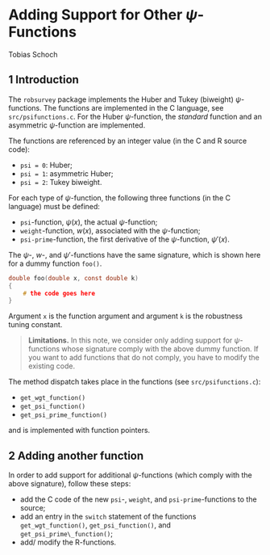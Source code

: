 # Adding Support for Other $\psi$-Functions

Tobias Schoch

## 1 Introduction

The `robsurvey` package implements the Huber and Tukey (biweight)
$\psi$-functions. The functions are implemented in the C language,
see `src/psifunctions.c`. For the Huber $\psi$-function, the
*standard* function and an asymmetric $\psi$-function are implemented.

The functions are referenced by an integer value (in the C and R source code):

* `psi = 0`: Huber;
* `psi = 1`: asymmetric Huber;
* `psi = 2`: Tukey biweight.

For each type of $\psi$-function, the following three functions (in
the C language) must be defined:

* `psi`-function, $\psi(x)$, the actual $\psi$-function;
* `weight`-function, $w(x),$ associated with the $\psi$-function;
* `psi-prime`-function, the first derivative of the
  $\psi$-function, $\psi'(x)$.

The $\psi$-, $w$-, and $\psi'$-functions
have the same signature, which is shown here for a dummy function `foo()`.

```c
double foo(double x, const double k)
{
    # the code goes here
}
```

Argument `x` is the function argument and argument `k`
is the robustness tuning constant.

> **Limitations.** In this note, we consider only adding support
> for $\psi$-functions whose signature comply with the above dummy function.
> If you want to add functions that do not comply, you have to modify the
> existing code.

The method dispatch takes place in the functions (see
`src/psifunctions.c`):

* `get_wgt_function()`
* `get_psi_function()`
* `get_psi_prime_function()`

and is implemented with function pointers.

## 2 Adding another function

In order to add support for additional $\psi$-functions (which comply with
the above signature), follow these steps:

* add the C code of the new `psi`-, `weight`, and `psi-prime`-functions to the source;
* add an entry in the `switch` statement of the functions `get_wgt_function()`,
  `get_psi_function()`, and `get_psi_prime\_function()`;
* add/ modify the R-functions.
